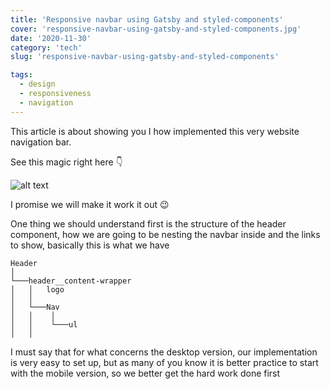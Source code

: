 ```yaml
---
title: 'Responsive navbar using Gatsby and styled-components'
cover: 'responsive-navbar-using-gatsby-and-styled-components.jpg'
date: '2020-11-30'
category: 'tech'
slug: 'responsive-navbar-using-gatsby-and-styled-components'

tags:
  - design
  - responsiveness
  - navigation
---
```


This article is about showing you I how implemented this very website navigation bar.

See this magic right here 👇

![alt text](../static/image/navbar.gif 'Logo Title Text 1')

I promise we will make it work it out 😉

One thing we should understand first is the structure of the header component, how we are going to be nesting the navbar inside and the links to show, basically this is what we have

```
Header
│
└───header__content-wrapper
│   │   logo
│   │
│   └───Nav
│   │    │
│   │    └───ul
│   │
```
I must say that for what concerns the desktop version, our implementation is very easy to set up, but as many of you know it is better practice to start with the mobile version, so we better get the hard work done first 
